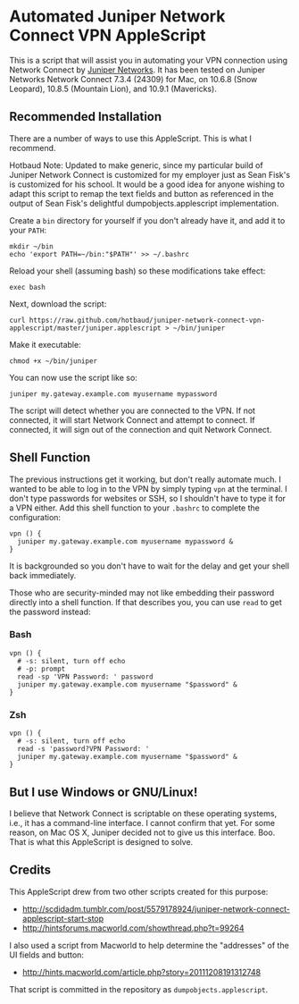 # Automated Juniper Network Connect VPN AppleScript


This is a script that will assist you in automating your VPN connection using Network Connect by [Juniper Networks][juniper].  It has been tested on Juniper Networks Network Connect 7.3.4 (24309) for Mac, on 10.6.8 (Snow Leopard), 10.8.5 (Mountain Lion), and 10.9.1 (Mavericks).

[juniper]: http://www.juniper.net

## Recommended Installation

There are a number of ways to use this AppleScript. This is what I recommend.

Hotbaud Note:  Updated to make generic, since my particular build of Juniper Network Connect is customized for my employer just as Sean Fisk's is customized for his school. It would be a good idea for anyone wishing to adapt this script to remap the text fields and button as referenced in the output of Sean Fisk's delightful dumpobjects.applescript implementation.


Create a `bin` directory for yourself if you don't already have it, and add it to your `PATH`:

    mkdir ~/bin
    echo 'export PATH=~/bin:"$PATH"' >> ~/.bashrc

Reload your shell (assuming bash) so these modifications take effect:

    exec bash

Next, download the script:

    curl https://raw.github.com/hotbaud/juniper-network-connect-vpn-applescript/master/juniper.applescript > ~/bin/juniper

Make it executable:

    chmod +x ~/bin/juniper

You can now use the script like so:

    juniper my.gateway.example.com myusername mypassword

The script will detect whether you are connected to the VPN. If not connected, it will start Network Connect and attempt to connect. If connected, it will sign out of the connection and quit Network Connect.

## Shell Function

The previous instructions get it working, but don't really automate much. I wanted to be able to log in to the VPN by simply typing `vpn` at the terminal. I don't type passwords for websites or SSH, so I shouldn't have to type it for a VPN either. Add this shell function to your `.bashrc` to complete the configuration:

    vpn () {
      juniper my.gateway.example.com myusername mypassword &
    }

It is backgrounded so you don't have to wait for the delay and get your shell back immediately.

Those who are security-minded may not like embedding their password directly into a shell function. If that describes you, you can use `read` to get the password instead:

### Bash

    vpn () {
      # -s: silent, turn off echo
      # -p: prompt
      read -sp 'VPN Password: ' password
      juniper my.gateway.example.com myusername "$password" &
    }

### Zsh

    vpn () {
      # -s: silent, turn off echo
      read -s 'password?VPN Password: '
      juniper my.gateway.example.com myusername "$password" &
    }

## But I use Windows or GNU/Linux!

I believe that Network Connect is scriptable on these operating systems, i.e., it has a command-line interface. I cannot confirm that yet. For some reason, on Mac OS X, Juniper decided not to give us this interface. Boo. That is what this AppleScript is designed to solve.

## Credits

This AppleScript drew from two other scripts created for this purpose:

* <http://scdidadm.tumblr.com/post/5579178924/juniper-network-connect-applescript-start-stop>
* <http://hintsforums.macworld.com/showthread.php?t=99264>

I also used a script from Macworld to help determine the "addresses" of the UI fields and button:

* <http://hints.macworld.com/article.php?story=20111208191312748>

That script is committed in the repository as `dumpobjects.applescript`.
